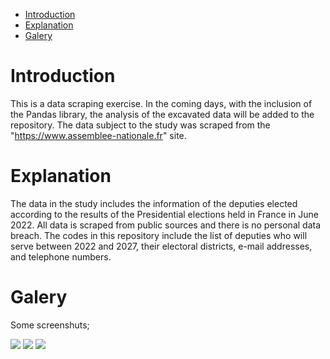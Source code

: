 - [Introduction](#introduction)
- [Explanation](#explanation)
- [Galery](#galery)


# Introduction
This is a data scraping exercise. In the coming days, with the inclusion of the Pandas library, the analysis of the excavated data will be added to the repository. The data subject to the study was scraped from the "https://www.assemblee-nationale.fr" site.

# Explanation
The data in the study includes the information of the deputies elected according to the results of the Presidential elections held in France in June 2022. All data is scraped from public sources and there is no personal data breach. The codes in this repository include the list of deputies who will serve between 2022 and 2027, their electoral districts, e-mail addresses, and telephone numbers.

# Galery
Some screenshuts;

![](./docs/commission.png)
![](./docs/contacts.png)
![](./docs/deputies.png)